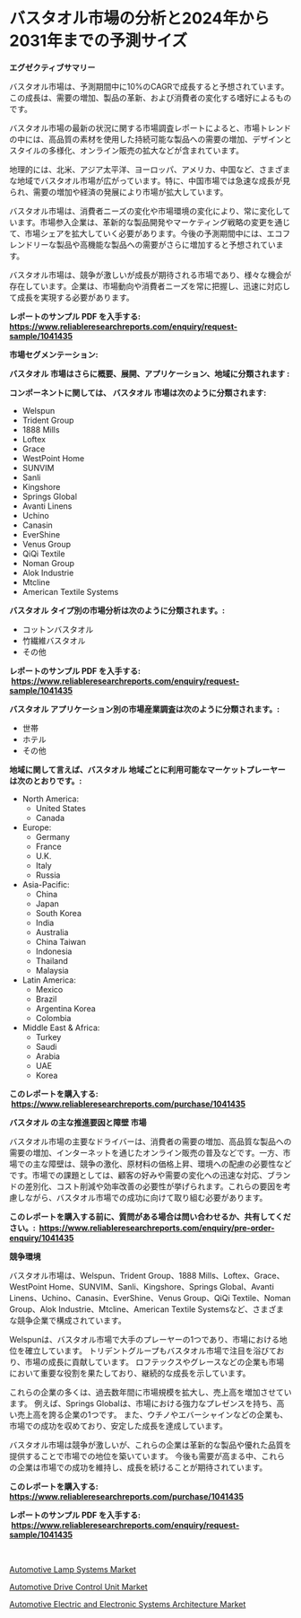 <p><h1>バスタオル市場の分析と2024年から2031年までの予測サイズ</h1></p><p><strong>エグゼクティブサマリー</strong></p>
<p><p>バスタオル市場は、予測期間中に10%のCAGRで成長すると予想されています。この成長は、需要の増加、製品の革新、および消費者の変化する嗜好によるものです。</p><p>バスタオル市場の最新の状況に関する市場調査レポートによると、市場トレンドの中には、高品質の素材を使用した持続可能な製品への需要の増加、デザインとスタイルの多様化、オンライン販売の拡大などが含まれています。</p><p>地理的には、北米、アジア太平洋、ヨーロッパ、アメリカ、中国など、さまざまな地域でバスタオル市場が広がっています。特に、中国市場では急速な成長が見られ、需要の増加や経済の発展により市場が拡大しています。</p><p>バスタオル市場は、消費者ニーズの変化や市場環境の変化により、常に変化しています。市場参入企業は、革新的な製品開発やマーケティング戦略の変更を通じて、市場シェアを拡大していく必要があります。今後の予測期間中には、エコフレンドリーな製品や高機能な製品への需要がさらに増加すると予想されています。</p><p>バスタオル市場は、競争が激しいが成長が期待される市場であり、様々な機会が存在しています。企業は、市場動向や消費者ニーズを常に把握し、迅速に対応して成長を実現する必要があります。</p></p>
<p><strong>レポートのサンプル PDF を入手する: <a href="https://www.reliableresearchreports.com/enquiry/request-sample/1041435">https://www.reliableresearchreports.com/enquiry/request-sample/1041435</a></strong></p>
<p><strong>市場セグメンテーション:</strong></p>
<p><strong> バスタオル 市場はさらに概要、展開、アプリケーション、地域に分類されます :</strong></p>
<p><strong>コンポーネントに関しては、 バスタオル 市場は次のように分類されます: &nbsp;</strong></p>
<p><ul><li>Welspun</li><li>Trident Group</li><li>1888 Mills</li><li>Loftex</li><li>Grace</li><li>WestPoint Home</li><li>SUNVIM</li><li>Sanli</li><li>Kingshore</li><li>Springs Global</li><li>Avanti Linens</li><li>Uchino</li><li>Canasin</li><li>EverShine</li><li>Venus Group</li><li>QiQi Textile</li><li>Noman Group</li><li>Alok Industrie</li><li>Mtcline</li><li>American Textile Systems</li></ul></p>
<p><strong> バスタオル タイプ別の市場分析は次のように分類されます。:</strong></p>
<p><ul><li>コットンバスタオル</li><li>竹繊維バスタオル</li><li>その他</li></ul></p>
<p><strong>レポートのサンプル PDF を入手する: &nbsp;<a href="https://www.reliableresearchreports.com/enquiry/request-sample/1041435">https://www.reliableresearchreports.com/enquiry/request-sample/1041435</a></strong></p>
<p><strong> バスタオル アプリケーション別の市場産業調査は次のように分類されます。:</strong></p>
<p><ul><li>世帯</li><li>ホテル</li><li>その他</li></ul></p>
<p><strong>地域に関して言えば、バスタオル 地域ごとに利用可能なマーケットプレーヤーは次のとおりです。:</strong></p>
<p><ul>
    <li>
        North America:
        <ul>
            <li>United States</li>
            <li>Canada</li>
        </ul>
    </li>
    <li>
        Europe:
        <ul>
            <li>Germany</li>
            <li>France</li>
            <li>U.K.</li>
            <li>Italy</li>
            <li>Russia</li>
        </ul>
    </li>
    <li>
        Asia-Pacific:
        <ul>
            <li>China</li>
            <li>Japan</li>
            <li>South Korea</li>
            <li>India</li>
            <li>Australia</li>
            <li>China Taiwan</li>
            <li>Indonesia</li>
            <li>Thailand</li>
            <li>Malaysia</li>
        </ul>
    </li>
    <li>
        Latin America:
        <ul>
            <li>Mexico</li>
            <li>Brazil</li>
            <li>Argentina Korea</li>
            <li>Colombia</li>
        </ul>
    </li>
    <li>
        Middle East & Africa:
        <ul>
            <li>Turkey</li>
            <li>Saudi</li>
            <li>Arabia</li>
            <li>UAE</li>
            <li>Korea</li>
        </ul>
    </li>
    </ul></p>
<p><strong>このレポートを購入する: &nbsp;<a href="https://www.reliableresearchreports.com/purchase/1041435">https://www.reliableresearchreports.com/purchase/1041435</a></strong></p>
<p><strong>バスタオル の主な推進要因と障壁 市場</strong></p>
<p><p>バスタオル市場の主要なドライバーは、消費者の需要の増加、高品質な製品への需要の増加、インターネットを通じたオンライン販売の普及などです。一方、市場での主な障壁は、競争の激化、原材料の価格上昇、環境への配慮の必要性などです。市場での課題としては、顧客の好みや需要の変化への迅速な対応、ブランドの差別化、コスト削減や効率改善の必要性が挙げられます。これらの要因を考慮しながら、バスタオル市場での成功に向けて取り組む必要があります。</p></p>
<p><strong>このレポートを購入する前に、質問がある場合は問い合わせるか、共有してください。:&nbsp; <a href="https://www.reliableresearchreports.com/enquiry/pre-order-enquiry/1041435">https://www.reliableresearchreports.com/enquiry/pre-order-enquiry/1041435</a></strong></p>
<p><strong>競争環境</strong></p>
<p><p>バスタオル市場は、Welspun、Trident Group、1888 Mills、Loftex、Grace、WestPoint Home、SUNVIM、Sanli、Kingshore、Springs Global、Avanti Linens、Uchino、Canasin、EverShine、Venus Group、QiQi Textile、Noman Group、Alok Industrie、Mtcline、American Textile Systemsなど、さまざまな競争企業で構成されています。</p><p>Welspunは、バスタオル市場で大手のプレーヤーの1つであり、市場における地位を確立しています。 トリデントグループもバスタオル市場で注目を浴びており、市場の成長に貢献しています。 ロフテックスやグレースなどの企業も市場において重要な役割を果たしており、継続的な成長を示しています。</p><p>これらの企業の多くは、過去数年間に市場規模を拡大し、売上高を増加させています。 例えば、Springs Globalは、市場における強力なプレゼンスを持ち、高い売上高を誇る企業の1つです。 また、ウチノやエバーシャインなどの企業も、市場での成功を収めており、安定した成長を達成しています。</p><p>バスタオル市場は競争が激しいが、これらの企業は革新的な製品や優れた品質を提供することで市場での地位を築いています。 今後も需要が高まる中、これらの企業は市場での成功を維持し、成長を続けることが期待されています。</p></p>
<p><strong>このレポートを購入する: &nbsp; <a href="https://www.reliableresearchreports.com/purchase/1041435">https://www.reliableresearchreports.com/purchase/1041435</a></strong></p>
<p><strong>レポートのサンプル PDF を入手する: &nbsp;<a href="https://www.reliableresearchreports.com/enquiry/request-sample/1041435">https://www.reliableresearchreports.com/enquiry/request-sample/1041435</a></strong><strong></strong></p>
<p>&nbsp;</p>
<p><p><a href="https://github.com/wusalecollins540tpqoz/Market-Research-Report-List-1/blob/main/automotive-lamp-systems-market.md">Automotive Lamp Systems Market</a></p><p><a href="https://github.com/johnbach50/Market-Research-Report-List-2/blob/main/automotive-drive-control-unit-market.md">Automotive Drive Control Unit Market</a></p><p><a href="https://github.com/pjcfca/Market-Research-Report-List-1/blob/main/automotive-electric-and-electronic-systems-architecture-market.md">Automotive Electric and Electronic Systems Architecture Market</a></p></p>